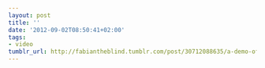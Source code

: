 ```yaml
---
layout: post
title: ''
date: '2012-09-02T08:50:41+02:00'
tags:
- video
tumblr_url: http://fabiantheblind.tumblr.com/post/30712088635/a-demo-of-my-custom-sublime-text-plugin
---
```

